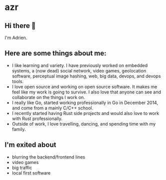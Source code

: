 <!--
**azr/azr** is a ✨ _special_ ✨ repository because its `README.md` (this file) appears on your GitHub profile.

Here are some ideas to get you started:

- 🔭 I’m currently working on ...
- 🌱 I’m currently learning ...
- 👯 I’m looking to collaborate on ...
- 🤔 I’m looking for help with ...
- 💬 Ask me about ...
- 📫 How to reach me: ...
- 😄 Pronouns: ...
- ⚡ Fun fact: ...
-->

# azr

## Hi there 👋

I'm Adrien.

## Here are some things about me:

* I like learning and variety. I have previously worked on embedded systems, a (now dead) social network, video games, geolocation software, perceptual image hashing, web, big data, devops, and devops tools.
* I love open source and working on open source software. It makes me feel like my work is going to survive. I also love that anyone can see and collaborate on the things I work on.
* I really like Go, started working professionally in Go in December 2014, and come from a mainly C/C++ school.
* I recently started having Rust side projects and would also love to work with Rust professionally.
* Outside of work, I love travelling, dancing, and spending time with my family.
  
## I'm exited about

* blurring the backend/frontend lines
* video games
* big traffic
* local first software
